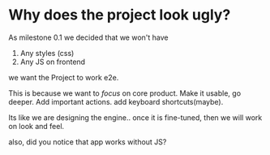 # Why does the project look ugly?

As milestone 0.1 we decided that we won't have

1. Any styles (css)
2. Any JS on frontend

we want the Project to work e2e.

This is because we want to _focus_ on core product.
Make it usable, go deeper. Add important actions. add keyboard shortcuts(maybe).

Its like we are designing the engine.. once it is fine-tuned, then we will work on look and feel.

also, did you notice that app works without JS?

